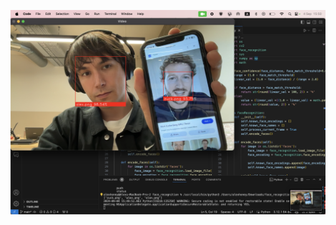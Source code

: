 ![Screenshot of program running](https://github.com/agi-chan/facial-recognition/blob/main/screenshots/Screenshot%202024-09-04%20at%2015.50.36.png)
